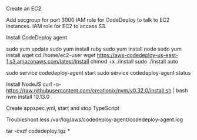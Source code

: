 Create an EC2

Add secgroup for port 3000
IAM role for CodeDeploy to talk to EC2 instances.
IAM role for EC2 to access S3.

Install CodeDeploy agent

sudo yum update
sudo yum install ruby
sudo yum install node
sudo yum install wget
cd /home/ec2-user
wget https://aws-codedeploy-us-east-1.s3.amazonaws.com/latest/install
chmod +x ./install
sudo ./install auto

sudo service codedeploy-agent start
sudo service codedeploy-agent status

Install NodeJS
curl -o- https://raw.githubusercontent.com/creationix/nvm/v0.32.0/install.sh | bash
nvm install 10.13.0


Create appspec.yml, start and stop TypeScript


Troubleshoot
less /var/log/aws/codedeploy-agent/codedeploy-agent.log


tar -cvzf codedeploy.tgz *
